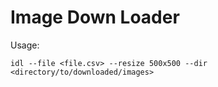 # Image Down Loader

Usage:

```
idl --file <file.csv> --resize 500x500 --dir <directory/to/downloaded/images>
```
